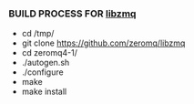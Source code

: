 ### BUILD PROCESS FOR [libzmq](https://github.com/zeromq/zmqpp)

- cd /tmp/
- git clone https://github.com/zeromq/libzmq
- cd zeromq4-1/
- ./autogen.sh
- ./configure
- make
- make install
